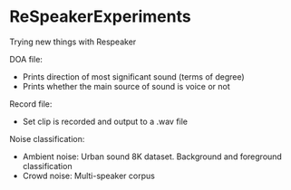 # ReSpeakerExperiments
Trying new things with Respeaker

DOA file: 
- Prints direction of most significant sound (terms of degree)
- Prints whether the main source of sound is voice or not 

Record file:
- Set clip is recorded and output to a .wav file 

Noise classification: 
- Ambient noise: Urban sound 8K dataset. Background and foreground classification
- Crowd noise: Multi-speaker corpus
